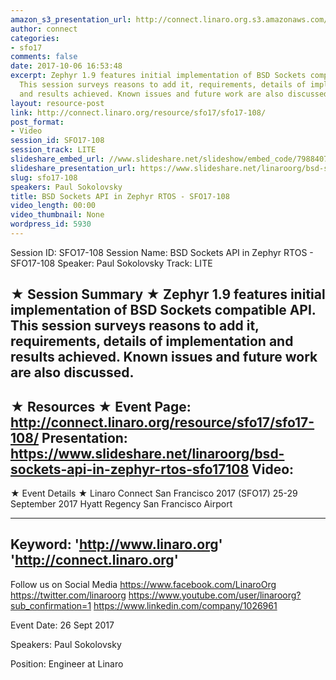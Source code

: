 ```yaml
---
amazon_s3_presentation_url: http://connect.linaro.org.s3.amazonaws.com/sfo17/Presentations/SFO17-108%20BSD%20Sockets%20Zephyr.pdf
author: connect
categories:
- sfo17
comments: false
date: 2017-10-06 16:53:48
excerpt: Zephyr 1.9 features initial implementation of BSD Sockets compatible API.
  This session surveys reasons to add it, requirements, details of implementation
  and results achieved. Known issues and future work are also discussed.
layout: resource-post
link: http://connect.linaro.org/resource/sfo17/sfo17-108/
post_format:
- Video
session_id: SFO17-108
session_track: LITE
slideshare_embed_url: //www.slideshare.net/slideshow/embed_code/79884070
slideshare_presentation_url: https://www.slideshare.net/linaroorg/bsd-sockets-api-in-zephyr-rtos-sfo17108
slug: sfo17-108
speakers: Paul Sokolovsky
title: BSD Sockets API in Zephyr RTOS - SFO17-108
video_length: 00:00
video_thumbnail: None
wordpress_id: 5930
---
```


Session ID: SFO17-108
Session Name: BSD Sockets API in Zephyr RTOS - SFO17-108
Speaker: Paul Sokolovsky
Track: LITE


★ Session Summary ★
Zephyr 1.9 features initial implementation of BSD Sockets compatible API. This session surveys reasons to add it, requirements, details of implementation and results achieved. Known issues and future work are also discussed.
---------------------------------------------------
★ Resources ★
Event Page: http://connect.linaro.org/resource/sfo17/sfo17-108/
Presentation: https://www.slideshare.net/linaroorg/bsd-sockets-api-in-zephyr-rtos-sfo17108
Video: 
 ---------------------------------------------------

★ Event Details ★
Linaro Connect San Francisco 2017 (SFO17)
25-29 September 2017
Hyatt Regency San Francisco Airport

---------------------------------------------------
Keyword: 
'http://www.linaro.org'
'http://connect.linaro.org'
---------------------------------------------------
Follow us on Social Media
https://www.facebook.com/LinaroOrg
https://twitter.com/linaroorg
https://www.youtube.com/user/linaroorg?sub_confirmation=1
https://www.linkedin.com/company/1026961

Event Date: 26 Sept 2017

Speakers: Paul Sokolovsky

Position: Engineer at Linaro